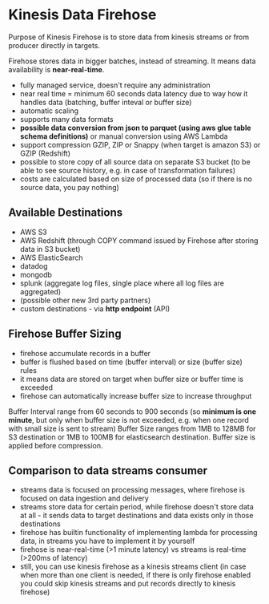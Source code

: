 # Kinesis Data Firehose
Purpose of Kinesis Firehose is to store data from kinesis streams or from producer directly in targets.

Firehose stores data in bigger batches, instead of streaming. It means data availability is **near-real-time**.

* fully managed service, doesn't require any administration
* near real time = minimum 60 seconds data latency due to way how it handles data (batching, buffer inteval or buffer size)
* automatic scaling
* supports many data formats
* **possible data conversion from json to parquet (using aws glue table schema definitions)** or manual conversion using AWS Lambda
* support compression GZIP, ZIP or Snappy (when target is amazon S3) or GZIP (Redshift)
* possible to store copy of all source data on separate S3 bucket (to be able to see source history, e.g. in case of transformation failures)
* costs are calculated based on size of processed data (so if there is no source data, you pay nothing)

## Available Destinations
* AWS S3
* AWS Redshift (through COPY command issued by Firehose after storing data in S3 bucket)
* AWS ElasticSearch
* datadog
* mongodb
* splunk (aggregate log files, single place where all log files are aggregated)
* (possible other new 3rd party partners)
* custom destinations - via **http endpoint** (API)

## Firehose Buffer Sizing
* firehose accumulate records in a buffer
* buffer is flushed based on time (buffer interval) or size (buffer size) rules
* it means data are stored on target when buffer size or buffer time is exceeded
* firehose can automatically increase buffer size to increase throughput

Buffer Interval range from 60 seconds to 900 seconds (so **minimum is one minute**, but only when buffer size is not exceeded, e.g. when one record with small size is sent to stream)
Buffer Size ranges from 1MB to 128MB for S3 destination or 1MB to 100MB for elasticsearch destination. Buffer size is applied before compression. 

## Comparison to data streams consumer
* streams data is focused on processing messages, where firehose is focused on data ingestion and delivery
* streams store data for certain period, while firehose doesn't store data at all - it sends data to target destinations and data exists only in those destinations
* firehose has builtin functionality of implementing lambda for processing data, in streams you have to implement it by yourself
* firehose is near-real-time (>1 minute latency) vs streams is real-time (>200ms of latency)
* still, you can use kinesis firehose as a kinesis streams client (in case when more than one client is needed, if there is only firehose enabled you could skip kinesis streams and put records directly to kinesis firehose)